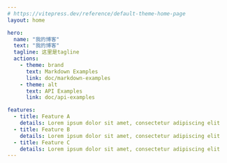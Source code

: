 ```yaml
---
# https://vitepress.dev/reference/default-theme-home-page
layout: home

hero:
  name: "我的博客"
  text: "我的博客"
  tagline: 这里是tagline
  actions:
    - theme: brand
      text: Markdown Examples
      link: doc/markdown-examples
    - theme: alt
      text: API Examples
      link: doc/api-examples

features:
  - title: Feature A
    details: Lorem ipsum dolor sit amet, consectetur adipiscing elit
  - title: Feature B
    details: Lorem ipsum dolor sit amet, consectetur adipiscing elit
  - title: Feature C
    details: Lorem ipsum dolor sit amet, consectetur adipiscing elit
---
```


